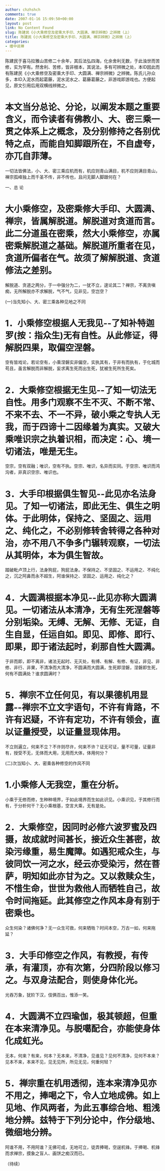 ```yaml
---
author: chzhshch
comments: true
date: 2007-01-16 15:09:50+00:00
layout: post
link: No Content Found
slug: 陈建民《小大乘修空及密乘大手印、大圆满、禅宗辨微》之辨微（上）
title: 陈建民《小大乘修空及密乘大手印、大圆满、禅宗辨微》之辨微（上）
categories:
- 缠中说禅
---
```


			

陈建民于喜马拉雅山苦修二十余年，其后法弘四海，化余舍利无数，于此浊世而苦修，实为罕有。然舍利、苦修，皆非根本，其说法，多有可辨微之处，本ID因此而有陈建民《小大乘修空及密乘大手印、大圆满、禅宗辨微》之辨微。陈氏儿孙众多，本ID入泥水而起葛藤，泥水泥水之、葛藤葛藤之，非游戏即游戏也。方便起见，原文引用后用双横线辨微之。

本文当分总论、分论，以阐发本题之重要含义，而令读者有佛教小、大、密三乘一贯之体系上之概念，及分别修持之各别优特之点，而能自知脚跟所在，不自虚夸，亦兀自菲薄。  
====  
一切法皆佛法，小、大、密三乘应机而有，机应则青山满目，机不应则满目青山，禅宗孤峰独上而千圣不传，非不传也，且问无脚人脚跟何在？

一、总 论

大小乘修空，及密乘修大手印、大圆满、禅宗，皆属解脱道。解脱道对贪道而言。此二分道虽在密乘，然大小乘修空，亦属密乘解脱道之基础。解脱道所重者在见，贪道所偏者在气。故须了解解脱道、贪道修法之差别。  
=================  
解脱道、贪道之两分，于一中强分为二，一犹不立，遑论其二？禅宗，不离贪嗔痴，无所解脱亦不求解脱，气不气，见非见，空岂空？

(一)当先知小、大、密三乘各种见地之不同

1．小乘修空根据人无我见--了知补特迦罗(按：指众生)无有自性。从此修证，得解脱四果，取偏空涅磐。  
=========  
空有皆戏论，若论空有，小乘涅磐实非偏空，实执其有，于非有而执有，于化城而苟且，虽言解脱而非解脱，妄求离生死而出生死，犹被生死所生死矣。

2．大乘修空根据无生见--了知一切法无自性。用多门观察不生不灭、不断不常、不来不去、不一不异，破小乘之专执人无我，而于四谛十二因缘着为真实。又破大乘唯识宗之执着识相，而决定：心、境一切诸法，唯是无生。  
======  
空宗，空有双融；唯识，空有不执。空宗、唯识，名异而实同。于空宗、唯识而鸿沟者，非真识空宗、唯识也。

  
3．大手印根据俱生智见--此见亦名法身见。了知一切诸法，即此无生、俱生之明体。于此明体，保持之、坚固之、运用之、纯化之，不必别修转舍转得之各种对治，亦不用八不争多门辗转观察，一切法从其明体，本为俱生智故。  
======  
踏破毗卢顶上行，法身狗屁，狗屁法身。不保持之、不坚固之、不运用之、不纯化之，沉之阿鼻而永不超生，阿谁保持之、坚固之、运用之、纯化之？

4．大圆满根据本净见--此见亦称大圆满见。一切诸法从本清净，无有生死涅磐等分别垢染。无缚、无解、无修、无证，自生自显，任运自如。即见、即修、即行、即果，即于诸法起时，刹那自性大圆满。  
============  
于非而即，即不离非，诸法无起时、无灭处，有缚、有解、有修、有证，非见、非修、非行、非果，不清净而大清净，不圆满而大圆满，生死即涅磐，涅磐即生死，何有不圆满处？谁求圆满时？

5．禅宗不立任何见，有以果德机用显露--禅宗不立文字语句，不许有肯路，不许有迟疑，不许有定功，不许有领会，直以证量授受，以证量显现体用。  
====  
不立则遍立，何来不立？不许则尽许，何来不许？证无可证，量不可量，证量非有，授受不无，无体而大用，无用而大体，体用何分？

(二)次当知小、大、密乘各种修空的作风不同

1.小乘修人无我空，重在分析。  
==========  
小乘于无修而修，生种种境界，于如此境界而生如此识见。小乘识见，于其修行而有，于分析何干？无小乘根基，空言大乘，无有是处。

2．大乘修空，因同时必修六波罗蜜及四摄，故成就时间甚长，接近众生甚密，故染污缘重，易生魔障。如遇犯戒众生，与彼同饮一河之水，经云亦受染污，然在菩萨，明知如此亦甘为之。又以救赎众生，不惜生命，世世为救他人而牺牲自己，故令时间拖延。此其修空之作风本身有别于密乘也。  
====  
众生何染？诸佛何净？无一众生可救，何来牺牲？时间本空，万古一如，何来拖延？

  
3．大手印修空之作风，有教授，有传承，有灌顶，亦有次第，分四阶段以修习之。与双身法配合，则使身体化光。  
===========  
光吞万象，犹阶下汉，伎俩百出，惟添一笑。

4．大圆满不立四瑜伽，极其顿超，但重在本来清净见。与脱噶配合，亦能使身体化成虹光。  
====  
无本，何来？有来，何本？无本来，不清净，见谁见？见何不清净，见何不本来？见本不来，本来不见，见无见所，所见无见，何重何轻？

5．禅宗重在机用透彻，连本来清净见亦不用之，捧喝之下，令人立地成佛。如上见地、作风两者，为此五事综合地、粗浅地分辨。兹特于下列分论中，作分级地、微细地分辨。  
====  
阿谁不用，不用阿谁？无佛可成，无地可立，徒弄捧喝，空逞机锋。于捧喝、机锋而求禅宗，摸象之盲人、画饼之痴汉而已。  


（待续）
